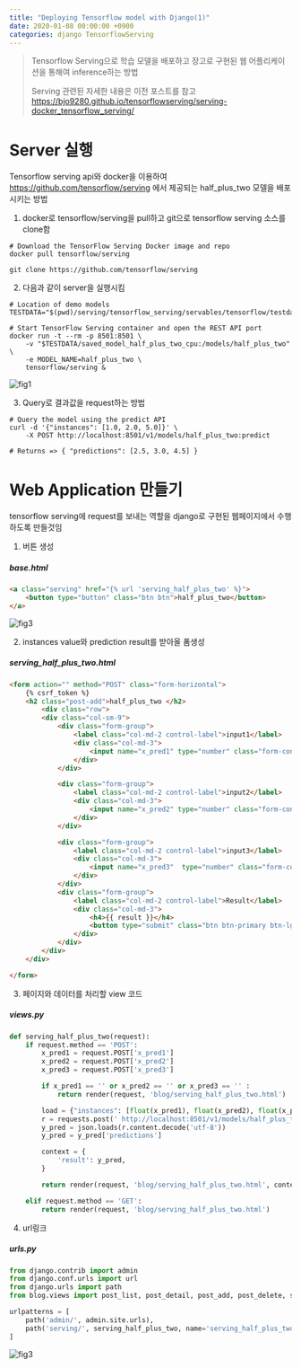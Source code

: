 ```yaml
---
title: "Deploying Tensorflow model with Django(1)"
date: 2020-01-08 00:00:00 +0900
categories: django TensorflowServing
---
```


> Tensorflow Serving으로 학습 모델을 배포하고 장고로 구현된 웹 어플리케이션을 통해여 inference하는 방법
>
> Serving 관련된 자세한 내용은 이전 포스트를 참고 <https://bjo9280.github.io/tensorflowserving/serving-docker_tensorflow_serving/> 



# Server 실행

Tensorflow serving api와 docker을 이용하여 <https://github.com/tensorflow/serving> 에서 제공되는 half_plus_two 모델을  배포시키는 방법

1. docker로 tensorflow/serving을 pull하고 git으로 tensorflow serving 소스를 clone함

```shell
# Download the TensorFlow Serving Docker image and repo
docker pull tensorflow/serving

git clone https://github.com/tensorflow/serving
```

2. 다음과 같이 server을 실행시킴

```shell
# Location of demo models
TESTDATA="$(pwd)/serving/tensorflow_serving/servables/tensorflow/testdata"

# Start TensorFlow Serving container and open the REST API port
docker run -t --rm -p 8501:8501 \
    -v "$TESTDATA/saved_model_half_plus_two_cpu:/models/half_plus_two" \
    -e MODEL_NAME=half_plus_two \
    tensorflow/serving &
```

![fig1](https://bjo9280.github.io/assets/images/2020-01-08/serving.png)

3.  Query로 결과값을 request하는 방법

```shell
# Query the model using the predict API
curl -d '{"instances": [1.0, 2.0, 5.0]}' \
    -X POST http://localhost:8501/v1/models/half_plus_two:predict

# Returns => { "predictions": [2.5, 3.0, 4.5] }
```



# Web Application 만들기

tensorflow serving에 request를 보내는 역할을 django로 구현된 웹페이지에서 수행하도록 만들것임

1. 버튼 생성

##### base.html

```html
<a class="serving" href="{% url 'serving_half_plus_two' %}">
    <button type="button" class="btn btn">half_plus_two</button>
</a>
```

![fig3](https://bjo9280.github.io/assets/images/2020-01-08/web1.png)

2. instances value와 prediction result를 받아올 폼생성 

##### serving_half_plus_two.html

```html
<form action="" method="POST" class="form-horizontal">
    {% csrf_token %}
    <h2 class="post-add">half_plus_two </h2>
        <div class="row">
        <div class="col-sm-9">
            <div class="form-group">
                <label class="col-md-2 control-label">input1</label>
                <div class="col-md-3">
                    <input name="x_pred1" type="number" class="form-control" value="{{ x_pred1 }}" placeholder="">
                </div>
            </div>

            <div class="form-group">
                <label class="col-md-2 control-label">input2</label>
                <div class="col-md-3">
                    <input name="x_pred2" type="number" class="form-control" value="{{ x_pred2 }}" placeholder="">
                </div>
            </div>

            <div class="form-group">
                <label class="col-md-2 control-label">input3</label>
                <div class="col-md-3">
                    <input name="x_pred3"  type="number" class="form-control" value="{{ x_pred3 }}" placeholder="">
                </div>
            </div>
            <div class="form-group">
                <label class="col-md-2 control-label">Result</label>
                <div class="col-md-3">
                    <h4>{{ result }}</h4>
                    <button type="submit" class="btn btn-primary btn-lg">submit</button>
                </div>
            </div>
        </div>
    </div>

</form>
```

3. 페이지와 데이터를 처리할 view 코드

##### views.py

```python
def serving_half_plus_two(request):
    if request.method == 'POST':
        x_pred1 = request.POST['x_pred1']
        x_pred2 = request.POST['x_pred2']
        x_pred3 = request.POST['x_pred3']

        if x_pred1 == '' or x_pred2 == '' or x_pred3 == '' :
            return render(request, 'blog/serving_half_plus_two.html')

        load = {"instances": [float(x_pred1), float(x_pred2), float(x_pred3)]} #[1.0, 2.0, 5.0]
        r = requests.post(' http://localhost:8501/v1/models/half_plus_two:predict', json=load)
        y_pred = json.loads(r.content.decode('utf-8'))
        y_pred = y_pred['predictions']

        context = {
            'result': y_pred,
        }

        return render(request, 'blog/serving_half_plus_two.html', context)

    elif request.method == 'GET':
        return render(request, 'blog/serving_half_plus_two.html')
```

4. url링크

##### urls.py

```python
from django.contrib import admin
from django.conf.urls import url
from django.urls import path
from blog.views import post_list, post_detail, post_add, post_delete, serving_half_plus_two

urlpatterns = [
    path('admin/', admin.site.urls),
    path('serving/', serving_half_plus_two, name='serving_half_plus_two'),
]
```



![fig3](https://bjo9280.github.io/assets/images/2020-01-08/web2.png)



